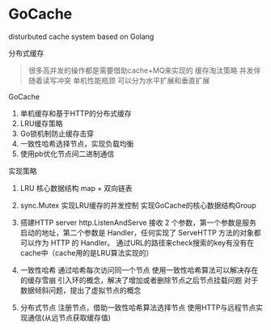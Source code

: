 # GoCache
disturbuted cache system based on Golang

分布式缓存  
> 很多高并发的操作都是需要借助cache+MQ来实现的
> 缓存淘汰策略
> 并发伴随着读写冲突
> 单机性能瓶颈
    可以分为水平扩展和垂直扩展


GoCache
1. 单机缓存和基于HTTP的分布式缓存
2. LRU缓存策略
3. Go锁机制防止缓存击穿
4. 一致性哈希选择节点，实现负载均衡
5. 使用pb优化节点间二进制通信


实现策略
1. LRU
    核心数据结构 map + 双向链表

2. sync.Mutex 实现LRU缓存的并发控制
    实现GoCache的核心数据结构Group 

3. 搭建HTTP server
    http.ListenAndServe 接收 2 个参数，第一个参数是服务启动的地址，第二个参数是 Handler，任何实现了 ServeHTTP 方法的对象都可以作为 HTTP 的 Handler。
    通过URL的路径来check搜索的key有没有在cache中（cache用的是LRU算法实现的）

4. 一致性哈希
    通过哈希每次访问同一个节点
    使用一致性哈希算法可以解决存在的缓存雪崩
    引入环的概念，解决了增加或者删除节点之后节点挂载问题
    对于数据倾斜问题，提出了虚拟节点的概念

5. 分布式节点
    注册节点，借助一致性哈希算法选择节点
    使用HTTP与远程节点实现通信(从远节点获取缓存值)
    
